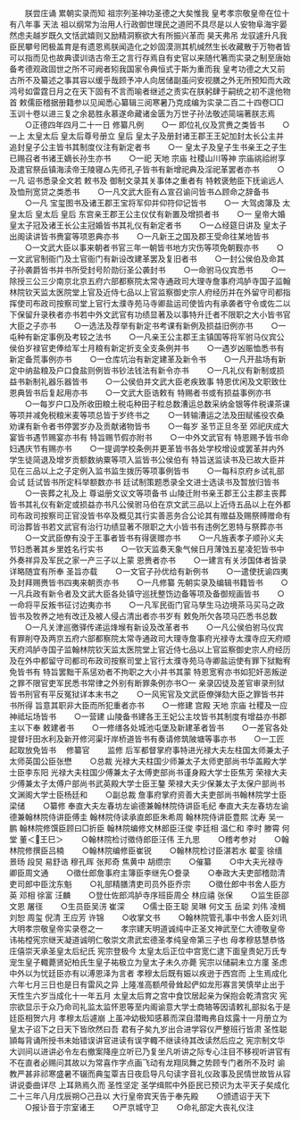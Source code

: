 <!-- { "loadSidebar": true } -->
　　朕尝庄诵  累朝实录而知  祖宗列圣神功圣德之大矣惟我  皇考孝宗敬皇帝在位十有八年事  天法  祖以纲常为治用人行政御世理民之道罔不具尽是以人安物阜海宇晏然虑夫越岁既久文恬武嬉则又励精洞察欲大有所振兴革而  昊天弗吊  龙驭遽升凡我臣民攀号罔极盖育是有遗恩焉朕闻造化之妙固漠测其机缄然生长收藏散于万物者皆可以指而见也故典谟训诰古帝王之言行存焉自有史官以来随代箸而实录之制至唐始备考德观政固世之所不可阙者矧我国家令典恒式于斯为重而我  皇考功德之大又前古所不及纂述之事其容以缓乎哉顾予冲人向居储副虽问安视膳之外无所预知而大政鸿号如雷霆日月之在天下固有不言而喻者继述之责实在朕躬肆于嗣统之初不遑他物首  敕儒臣稽据册籍参以见闻悉心纂辑三阅寒暑乃克成编为实录二百二十四卷□□玉训十卷以进三复之余曷胜永慕遂命藏诸金匮为万世子孙法敬述简端著朕志焉
　　○正德四年四月二十一日
修纂凡例
　　○一  即位礼仪及赏赉之类皆书
　　○一上  太皇太后  皇太后尊号册立  皇后  皇太子及册封诸王郡王王妃加封太长公主并追封皇子公主皆书其制度仪注有新定者书
　　○一  皇太子及皇子生书亲王之子生已赐召者书诸王嫡长孙生亦书
　　○一祀  天地  宗庙  社稷山川等神  宗庙祧祫祔享及遣官祭岳镇海渎帝王陵寝△先师孔子皆书有新增祀典及淫祀革罢者亦书
　　○一凡  诏书悉录全文若  敕书及  御制文录其关事体之重者有  特敕褒勉臣下抚谕远人及恤刑宽贷之类悉书
　　○一凡文武大臣有△宣召谕问皆书△顾命之辞备书
　　○一凡  宝玺图书及诸王郡王宝将军仰并仰符仰记皆书
　　○一  大驾卤簿及  太皇太后  皇太后  皇后  东宫亲王郡王公主仪仗有新置及增损者书
　　○一  皇帝大婚  皇太子冠及诸王长公主冠婚皆书其礼仪有新定者书
　　○一△经筵日讲及  皇太子出阁读讲皆书赉宴等项恩典亦书
　　○一凡新王之国及郡王受命往某地皆书
　　○一文武大臣以事来朝者书官三年一朝皆书地方灾伤等项免朝觐亦书
　　○一文武官制衙门及土官衙门有新设改建革罢及复旧者书
　　○一封公侯伯及命其子孙袭爵皆书并书所受封号阶勋衍圣公袭封书
　　○一命驸马仪宾悉书
　　○一除授三公三少南京北京五府六部都察院太常寺通政司大理寺詹事府鸿胪寺国子监翰林院钦天监太医院堂上官及近侍七品以上官监察御史宗人府经历并在外留守司都指挥使司布政司按察司堂上官行太濮寺苑马寺卿盐运司使皆内有承袭者守令或佐二以下保留升录秩者亦书若中外文武官有功绩显著及以事特升迁者不限职之大小皆书官大臣之子亦书
　　○一选法及荐举有新定书考课有新例及损益旧例亦书
　　○一屯种有新定事例及考较之法书
　　○一凡亲王公主郡王主镇国等将军驸马仪宾公侯伯岁禄官吏俸给军士月粮有新定折支全支条例并书
　　○一遇岁凶赈恤悉书有新定备荒事例亦书
　　○一仓库坑治有新定建革及新令书
　　○一凡开盐场有新定中纳盐粮及户口食盐则例皆书钞法钱法有新令亦书
　　○一凡礼仪有新制或损益书新制礼器乐器皆书
　　○一公侯伯并文武大臣老疾致事  特恩优闲及文职致仕恩典皆书后复起用亦书
　　○一文武大臣诰敕有  特赐者书或有损益事例亦书
　　○一每岁户口及所收田粮土税屯种田子粒总数漕运总数采纳金银等件税课茶课等项并减免税粮米麦等项总皆于岁终书之
　　○一转输漕运之法及田赋徭役农桑劝课有新令者书停罢岁办及贡献诸物皆书
　　○一每岁  圣节正旦冬至  郊祀庆成大宴皆书遇节赐宴亦书有  特旨赐节假亦附书
　　○一中外文武官有  特恩赐予皆书命妇遇庆节有赐亦书
　　○一提调学校条例并更革皆书各处学校增设或罢革并内外学生徒简退及增岁贡额数纳粟等项入监皆书公侯伯有  特旨送监读书及已故大臣并见在三品以上之子定例入监书监生拨历等项事例皆书
　　○一每科京府乡试礼部会试  廷试皆书所定科举额数亦书  廷试制策题悉录全文进士选读书及暂放归皆书
　　○一丧葬之礼及上  尊谥册文议文等项备书  山陵迁附书亲王郡王公主郡主丧葬皆书其礼仪有新定或损益亦书凡公侯驸马伯在京文武三品以上近侍五品以上在外都司布政司按察司正官没皆书卒及概见其行实善恶务合公论其有赠益及赐祭赙赠命有司治葬皆书若文武官有治行功绩显著不限职之大小皆书有违例乞恩特与祭葬亦书
　　○一文武臣僚有没于王事者皆书有得褒赠亦书
　　○一凡旌表孝子顺孙义夫节妇悉著其乡里姓名行实书
　　○一钦天监奏天象气候日月薄蚀五星凌犯皆书中外奏祥异及军民之家一产三子以上蒙  恩赉者亦书
　　○一建言有关涉国体者皆录详略随宜有所奉  圣旨亦载
　　○一文官子孙优给有新例书
　　○一遣使抚谕四夷及封拜赐赉皆书四夷来朝贡亦书
　　○一凡修纂  先朝实录及编辑书籍皆书
　　○一凡兵政有新令者及文武大臣各处镇守巡抚整饬边备等项及备御规画皆书
　　○一命将平反叛书征讨边夷亦书
　　○一凡军民衙门官马孳生马边境茶马买马之政皆书及牧养之地有改迁及被人侵占清出者亦书岁有  敕免所欠各项马匹悉书总数
　　○一凡关津巡徼驿传递运烽堠有新设及改革者书
　　○一凡公侯伯驸马仪宾有罪削夺及两京五府六部都察院太常寺通政司大理寺詹事府光禄寺太濮寺应天府顺天府鸿胪寺国子监翰林院钦天监太医院堂上官近侍七品以上官监察御史宗人府经历及在外中都留守司都司布政司按察司堂上官行太濮寺苑马寺卿盐运使有罪下狱黜宥免皆书有  特旨罢黜干系惩劝者不拘职之大小并书其蒙  特恩宽宥亦书如犯奸恶叛逆之罪不限官吏军民悉书常律之外别有断罪条例亦书○一  亲录囚徒及差官审录刑狱皆书刑官有平反冤狱详本末书之
　　○一风宪官及文武臣僚弹劾大臣之罪皆书并书所得  旨意其职非大臣而所犯重者亦书
　　○一修建  宫殿  天地  宗庙  社稷及一应神祗坛场皆书
　　○一营建  山陵备书建各王王妃公主坟皆书其制度有增益亦书郡主以下奉  敕建者书
　　○一修缮各处城池屯堡及新建革者皆书
　　○一差官各处提督圩田水利及新开修河渠圩岸桥道皆书有奏请修筑陂塘等事亦书
　　○一工匠起取放免皆书
　修纂官
　　监修  后军都督掌府事特进光禄大夫左柱国太师兼太子太师英国公臣张懋
　　○总裁  光禄大夫柱国少师兼太子太师吏部尚书华盖殿大学士臣李东阳  光禄大夫柱国少傅兼太子太傅吏部尚书谨身殿大学士臣焦芳  荣禄大夫少傅兼太子太傅户部尚书武英殿大学士臣王鏊  荣禄大夫少保兼太子太保户部尚书文渊阁大学士臣杨廷和
　　○副总裁  詹事府掌府资善大夫吏部尚书翰林院学士臣梁储
　　○纂修  奉直大夫左春坊左谕德兼翰林院侍讲臣毛纪  奉直大夫左春坊左谕德兼翰林院侍讲臣傅圭  翰林院侍读承直郎臣朱希周  翰林院侍讲臣豊熙  沈寿  吴一鹏  翰林院修馔臣顾曰□折臣  翰林院编修文林郎臣汪俊  李廷相  温仁和  李时  滕霄  何堂  董＜王巳＞
　　○翰林院检讨徵侍郎臣汪伟  王九思
　　○稽考参对
　　○翰林院修撰臣吕楠
　　○翰林院编修臣崔锐
　　○翰林院检讨臣湛若水  翟銮  徐缙  景旸  段炅  易舒诰  穆孔晖  张邦奇  焦黄中  胡缵宗
　　○催纂
　　○中大夫光禄寺卿臣周文通
　　○徵仕郎詹事府主簿臣李继先○誊录
　　○奉政大夫吏部稽勋清吏司郎中臣沈东魁
　　○礼部精膳清吏司员外臣乔宗
　　○徵仕郎中书舍人臣方英  邓相  徐富  汪麟
　　○登仕佐郎鸿胪寺序班臣周仝  林应禧  张保
　　○监生臣邵文恩  屠径
　　○生员臣吴淓  崔深
　　○儒士臣王聪  吴琳  何文玉  岳梁  刘伟  凌楫  刘恕  周玺  倪清  王应芳  许锦
　　○收掌文书
　　○翰林院管孔事中书舍人臣刘讯
大明孝宗敬皇帝实录卷之一
　　孝宗建天明道诚纯中正圣文神武至仁大德敬皇帝讳祐樘宪宗继天凝道诚明仁敬崇文肃武宏德圣孝纯皇帝第三子也  母孝穆慈慧恭恪庄僖崇天承圣皇太后纪氏  宪宗登极今  太皇太后正位中宫宽仁逮下面皇贵妃万氏专宠生皇子輙薨贤妃柏氏生皇子祐极立为皇太子未久亦薨  宪宗以储嗣未立方廑  圣虑中外以为忧廷臣亦有以溥恩泽为言者  孝穆太后既有娠以疾逊于西宫而  上生焉成化六年七月三日也是日有雷风之异  上隆准高额颅骨耸起俨如龙形寡言笑慎举止出于天性生六岁当成化十一年五月  太皇太后育之宫中食饮居起亲为保抱会乾清宫灾  宪宗欲显示于众乃命司礼监太监怀恩等至内阁谕意大学士商辂等因请敕礼部拟名于是廷臣相贺六月  孝穆太后遽崩  上虽冲幼极知感慕而深自潜晦弗自炫露十一月册立为  皇太子诏下之日天下皆欣然曰吾  君有子矣九岁出合进学容仪严整班行皆肃  圣性聪頴每背诵所授书未始错误讲官进读有误字輙不继读待其改读然后应之  宪宗制文华大训间以进讲必令左右撤案降座立听已乃复坐凡听讲之际专心注目不移视听讲官有不在直者必赐问其故以为常喜作字点画飞动有龙翔凤舞之势顾专门者所不及时  谕教严甚非祁寒盛暑不辍而典玺覃吉日夜启导凡句读字音礼仪政事及民情世故皆从容讲说委曲详尽  上耳熟焉久而  圣性坚定  圣学缉熙中外臣民已预识为太平天子矣成化二十三年八月戊辰朔○己丑以  大行皇帝宾天告于奉先殿
　　○颁遗诏于天下
　　○报讣音于宗室诸王
　　○严京城守卫
　　○命礼部定大丧礼仪注
